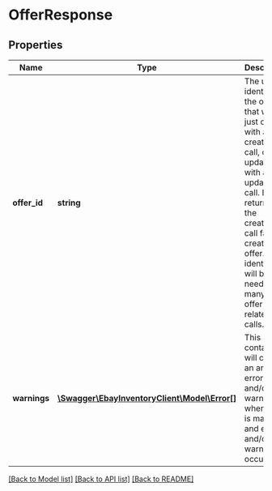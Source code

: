 # OfferResponse

## Properties
Name | Type | Description | Notes
------------ | ------------- | ------------- | -------------
**offer_id** | **string** | The unique identifier of the offer that was just created with a createOffer call, or just updated with an updateOffer call. It is not returned if the createOffer call fails to create an offer. This identifier will be needed for many offer-related calls. | [optional] 
**warnings** | [**\Swagger\EbayInventoryClient\Model\Error[]**](Error.md) | This container will contain an array of errors and/or warnings when a call is made, and errors and/or warnings occur. | [optional] 

[[Back to Model list]](../README.md#documentation-for-models) [[Back to API list]](../README.md#documentation-for-api-endpoints) [[Back to README]](../README.md)



